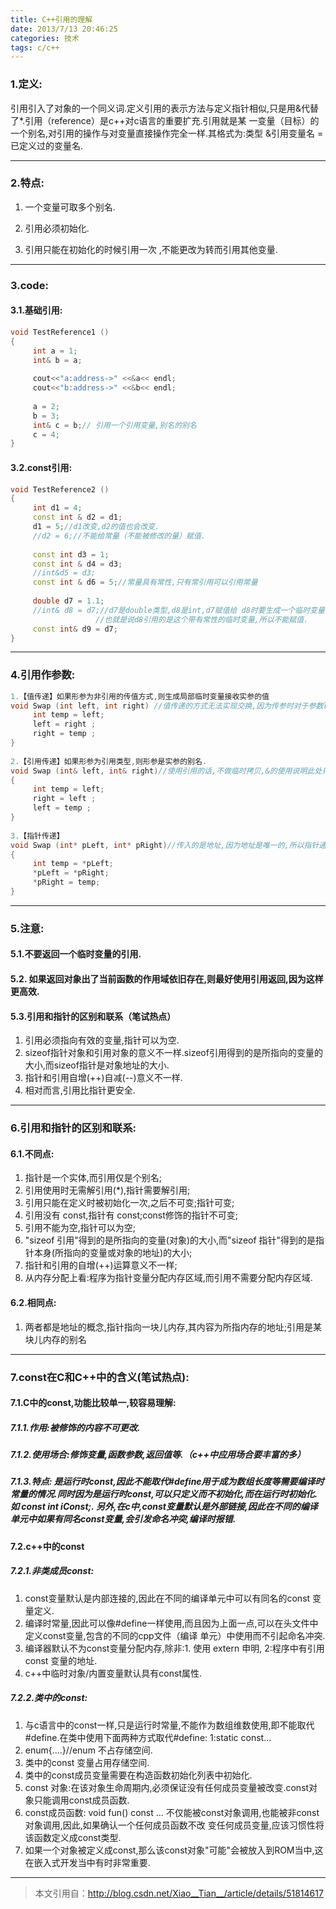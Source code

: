 ```yaml
---
title: C++引用的理解
date: 2013/7/13 20:46:25
categories: 技术
tags: c/c++
---
```


### 1.定义:
引用引入了对象的一个同义词.定义引用的表示方法与定义指针相似,只是用&代替了*.引用（reference）是c++对c语言的重要扩充.引用就是某
一变量（目标）的一个别名,对引用的操作与对变量直接操作完全一样.其格式为:类型 &引用变量名 = 已定义过的变量名.

***

### 2.特点:
1. 一个变量可取多个别名.

2. 引用必须初始化.

3. 引用只能在初始化的时候引用一次 ,不能更改为转而引用其他变量.

***

### 3.code:
#### 3.1.基础引用:

```c++
void TestReference1 ()  
{  
     int a = 1;  
     int& b = a;  
  
     cout<<"a:address->" <<&a<< endl;  
     cout<<"b:address->" <<&b<< endl;  
  
     a = 2;  
     b = 3;  
     int& c = b;// 引用一个引用变量,别名的别名  
     c = 4;  
}
```

#### 3.2.const引用:

```c++
void TestReference2 ()  
{  
     int d1 = 4;  
     const int & d2 = d1;  
     d1 = 5;//d1改变,d2的值也会改变.  
     //d2 = 6;//不能给常量（不能被修改的量）赋值.  
  
     const int d3 = 1;  
     const int & d4 = d3;  
     //int&d5 = d3;  
     const int & d6 = 5;//常量具有常性,只有常引用可以引用常量  
  
     double d7 = 1.1;  
     //int& d8 = d7;//d7是double类型,d8是int,d7赋值给 d8时要生成一个临时变量  
                   //也就是说d8引用的是这个带有常性的临时变量,所以不能赋值.  
     const int& d9 = d7;  
}  
```

***

### 4.引用作参数:
```c++
1.【值传递】如果形参为非引用的传值方式,则生成局部临时变量接收实参的值  
void Swap (int left, int right) //值传递的方式无法实现交换,因为传参时对于参数left和right拷贝一临时副本,交换的是副本值,因为其是临时变量函数退出,变量销 {                                //毁,并不会影响外部left和right的值.  
     int temp = left;  
     left = right ;  
     right = temp ;  
}  
  
2.【引用传递】如果形参为引用类型,则形参是实参的别名.  
void Swap (int& left, int& right)//使用引用的话,不做临时拷贝,&的使用说明此处只是原参数的另一个名字而已,所以修改时直接在原参数的基础上修改变量值.  
{  
     int temp = left;  
     right = left ;  
     left = temp ;  
}  
  
3.【指针传递】  
void Swap (int* pLeft, int* pRight)//传入的是地址,因为地址是唯一的,所以指针通过地址的访问进而可修改其内容.  
{  
     int temp = *pLeft;  
     *pLeft = *pRight;  
     *pRight = temp;  
}  
```

***

### 5.注意:
#### 5.1.不要返回一个临时变量的引用.

#### 5.2. 如果返回对象出了当前函数的作用域依旧存在,则最好使用引用返回,因为这样更高效.

#### 5.3.引用和指针的区别和联系（笔试热点）

1. 引用必须指向有效的变量,指针可以为空.
2. sizeof指针对象和引用对象的意义不一样.sizeof引用得到的是所指向的变量的大小,而sizeof指针是对象地址的大小.
3. 指针和引用自增(++)自减(--)意义不一样.
4. 相对而言,引用比指针更安全.

***

### 6.引用和指针的区别和联系:
#### 6.1.不同点:
1. 指针是一个实体,而引用仅是个别名;
2. 引用使用时无需解引用(*),指针需要解引用;
3. 引用只能在定义时被初始化一次,之后不可变;指针可变;
4. 引用没有 const,指针有 const;const修饰的指针不可变;
5. 引用不能为空,指针可以为空;
6. "sizeof 引用"得到的是所指向的变量(对象)的大小,而"sizeof 指针"得到的是指针本身(所指向的变量或对象的地址)的大小;
7. 指针和引用的自增(++)运算意义不一样;
8. 从内存分配上看:程序为指针变量分配内存区域,而引用不需要分配内存区域.

#### 6.2.相同点:
1. 两者都是地址的概念,指针指向一块儿内存,其内容为所指内存的地址;引用是某块儿内存的别名

***

### 7.const在C和C++中的含义(笔试热点):
#### 7.1.C中的const,功能比较单一,较容易理解:
##### 7.1.1.作用:被修饰的内容不可更改.

##### 7.1.2.使用场合:修饰变量,函数参数,返回值等.（c++中应用场合要丰富的多）

##### 7.1.3.特点: 是运行时const,因此不能取代#define用于成为数组长度等需要编译时常量的情况.同时因为是运行时const,可以只定义而不初始化,而在运行时初始化.如 const int iConst;. 另外,在c中,const变量默认是外部链接,因此在不同的编译单元中如果有同名const变量,会引发命名冲突,编译时报错.

#### 7.2.c++中的const
##### 7.2.1.非类成员const:
1. const变量默认是内部连接的,因此在不同的编译单元中可以有同名的const 变量定义.
2. 编译时常量,因此可以像#define一样使用,而且因为上面一点,可以在头文件中定义const变量,包含的不同的cpp文件（编译
单元）中使用而不引起命名冲突.
3. 编译器默认不为const变量分配内存,除非:1. 使用 extern 申明, 2:程序中有引用const 变量的地址.
4. c++中临时对象/内置变量默认具有const属性.

##### 7.2.2.类中的const:
1. 与c语言中的const一样,只是运行时常量,不能作为数组维数使用,即不能取代#define.在类中使用下面两种方式取代#define: 1:static const... 
2. enum{....}//enum 不占存储空间.
3. 类中的const 变量占用存储空间.
4. 类中的const成员变量需要在构造函数初始化列表中初始化.
5. const 对象:在该对象生命周期内,必须保证没有任何成员变量被改变.const对象只能调用const成员函数.
6. const成员函数: void fun() const ... 不仅能被const对象调用,也能被非const对象调用,因此,如果确认一个任何成员函数不改
变任何成员变量,应该习惯性将该函数定义成const类型.
7. 如果一个对象被定义成const,那么该const对象"可能"会被放入到ROM当中,这在嵌入式开发当中有时非常重要.


***
> 本文引用自：http://blog.csdn.net/Xiao__Tian__/article/details/51814617
